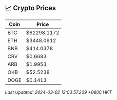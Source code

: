 ## 📈 Crypto Prices

| Coin | Price |
| ---- | ----- |
| BTC | $62298.1172 |
| ETH | $3448.0912 |
| BNB | $414.0378 |
| CRV | $0.6683 |
| ARB | $1.9953 |
| OKB | $52.5238 |
| DOGE | $0.1413 |

_Last Updated: 2024-03-02 12:03:57.209 +0800 HKT_